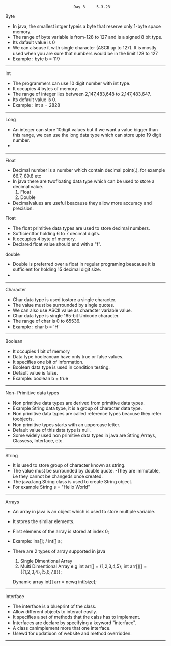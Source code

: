 					
		                          Day 3     5-3-23


 Byte

- In java, the smallest intger typeis a byte that reserve only 1-byte space memory.
- The range of byte variable is from-128 to 127 and is a signed 8 bit type.
- Its dafault value is 0
-  We can alsouse it with single character (ASCII up to 127). It is mostly used when you are sure that numbers would be in the limit      128 to 127
- Example : byte b = 119

------------------------------------------------------------------------------------------------------

Int

- The programmers can use 10 digit number with int type.
- It occupies 4 bytes of memory.
- The range of integer lies between 2,147,483,648 to 2,147,483,647.
- Its default value is 0.
- Example : int a = 2828

------------------------------------------------------------------------------------------------------

Long

- An integer can store 10digit values but if we want a value bigger than this range, we can use the long data type which can store upto 19 digit number.
- 


------------------------------------------------------------------------------------------------------

Float

- Decimal number is a number which contain decimal point(.), for example 66.7, 89.8 etc
- In java there are twofloating data type which can be used to store a decimal value.
   1. Float
   2. Double
- Decimalvalues are useful beacause they allow more accuracy and precision.

Float
- The float primitive data types are used to store decimal numbers.
- Sufficientfor holding 6 to 7 decimal digits.
- It occupies 4 byte of memory.
- Declared float value should end with a "f".
 
double
- Double is preferred over a float in regular programing beacause it is sufficient for holding 15 decimal digit size.
- 


-----------------------------------------------------------------------------------------------------

 Character

- Char data type is used tostore a single character.
- The value must be surrounded by single quotes.
- We can also use ASCII value as character variable value.
- Char data type is single 165-bit Unicode character.
- The range of char is 0 to 65536.
- Example : char b = 'H'

------------------------------------------------------------------------------------------------------

Boolean

- It occupies 1 bit of memory
- Data type booleancan have only true or false values.
- It specifies one bit of information.
- Boolean data type is used in condition testing.
- Default value is false.
- Example: boolean b = true

--------------------------------------------------------------------------------------------------

Non- Primitive data types

- Non primitive data types are derived from primitive data types.
- Example String data type, it is a group of character data type.
- Non primitive data types are called reference types beacuse they refer toobjects.
- Non primitive types starts with an uppercase letter.
- Default value of this data type is null.
- Some widely used non primitive data types in java are String,Arrays, Classess, Interface, etc.

---------------------------------------------------------------------------------------------------

String

- It is used to store group of character known as string.
- The value must be surrounded by double quote.
-They are immutable, i.e they cannot be changeds once created.
- The java.lang.String class is used to create String object.
- For example String s = "Hello World"

----------------------------------------------------------------------------------------------------

Arrays

- An array in java is an object which is used to store multiple variable.
- It stores the similar elements.
- First elemens of the array is stored at index 0;
- Example: ina[]; / int[] a;
- There are 2 types of array supported in java
   1. Single Dimentional Array
   2. Multi Dimentional Array
e.g int arr[] = {1,2,3,4,5};
     int arr[][] = {{1,2,3,4},{5,6,7,8}};

   Dynamic array 
   int[] arr = newq int[size];

---------------------------------------------------------------------------------------------------

Interface

- The interface is a blueprint of the class.
- Allow different objects to interact easily.
- It specifies a set of methods that the calss has to implement.
- Interfaces are declare by specifying a keyword "interface".
- A class canimplement more that one interface.
- Usewd for updatiuon of website and method overridden.

---------------------------------------------------------------------------------------------------
